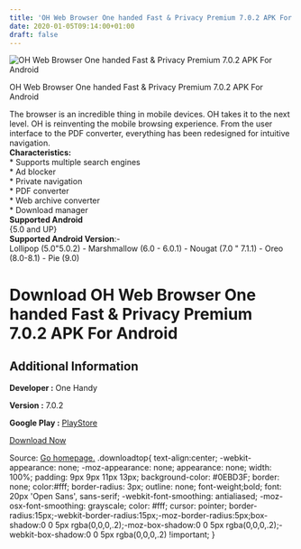 ```yaml
---
title: 'OH Web Browser One handed Fast & Privacy Premium 7.0.2 APK For Android'
date: 2020-01-05T09:14:00+01:00
draft: false
---
```


![OH Web Browser One handed Fast & Privacy Premium 7.0.2 APK For Android](https://i0.wp.com/apkhome.net/wp-content/uploads/2020/01/OH-Web-Browser-One-handed-Fast-Privacy-Premium-7.0.2.png "OH Web Browser One handed Fast & Privacy Premium 7.0.2 APK For Android")

  

OH Web Browser One handed Fast & Privacy Premium 7.0.2 APK For Android

The browser is an incredible thing in mobile devices. OH takes it to the next level. OH is reinventing the mobile browsing experience. From the user interface to the PDF converter, everything has been redesigned for intuitive navigation.  
**Characteristics:**  
\* Supports multiple search engines  
\* Ad blocker  
\* Private navigation  
\* PDF converter  
\* Web archive converter  
\* Download manager  
**Supported Android**  
{5.0 and UP}  
**Supported Android Version**:-  
Lollipop (5.0"5.0.2) - Marshmallow (6.0 - 6.0.1) - Nougat (7.0 " 7.1.1) - Oreo (8.0-8.1) - Pie (9.0)

Download OH Web Browser One handed Fast & Privacy Premium 7.0.2 APK For Android
===============================================================================

Additional Information
----------------------

**Developer :** One Handy

**Version :** 7.0.2

**Google Play :** [PlayStore](https://play.google.com/store/apps/details?id=com.oh.bro)

  

[Download Now](https://store4app.co/post/oh-web-browser-one-handed-fast-amp-privacy-premium-7-0-2-apk-for-android_1578211984)

  
Source: [Go homepage.](https://store4app.co/post/oh-web-browser-one-handed-fast-amp-privacy-premium-7-0-2-apk-for-android_1578211984) .downloadtop{ text-align:center; -webkit-appearance: none; -moz-appearance: none; appearance: none; width: 100%; padding: 9px 9px 11px 13px; background-color: #0EBD3F; border: none; color:#fff; border-radius: 3px; outline: none; font-weight;bold; font: 20px 'Open Sans', sans-serif; -webkit-font-smoothing: antialiased; -moz-osx-font-smoothing: grayscale; color: #fff; cursor: pointer; border-radius:15px;-webkit-border-radius:15px;-moz-border-radius:5px;box-shadow:0 0 5px rgba(0,0,0,.2);-moz-box-shadow:0 0 5px rgba(0,0,0,.2);-webkit-box-shadow:0 0 5px rgba(0,0,0,.2) !important; }